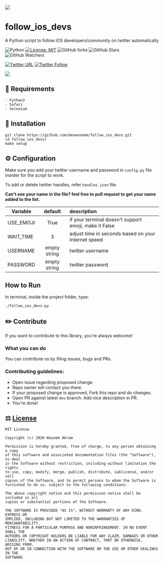 ![](https://github.com/devwaseem/follow_ios_devs/raw/main/screenshots/banner.png)
# follow_ios_devs
A Python script to follow iOS developers/community on twitter automatically

![Python](https://img.shields.io/badge/Language-Python-blue)
[![License: MIT](https://img.shields.io/badge/License-MIT-yellow.svg)](https://github.com/devwaseem/follow_ios_devs/blob/main/LICENSE)
![GitHub forks](https://img.shields.io/github/forks/devwaseem/follow_ios_devs?label=Fork&style=social)
![GitHub Stars](https://img.shields.io/github/stars/devwaseem/follow_ios_devs?label=Stars&style=social)
![GitHub Watchers](https://img.shields.io/github/watchers/devwaseem/follow_ios_devs?label=Watchers&style=social)


[![Twitter URL](https://img.shields.io/twitter/url?style=social&url=https://github.com/devwaseem/follow_ios_devs)](http://twitter.com/share?text=Follow+other+ios+devs+out+there+using+this+script+created+by+@iamwaseem99&url=https://github.com/devwaseem/follow_ios_devs&hashtags=swiftui,ios,iphone,news,github,iosdevelopers,swift,xcode)
[![Twitter Follow](https://img.shields.io/twitter/follow/iamwaseem99?style=social)](https://twitter.com/iamwaseem99)

![](https://github.com/devwaseem/follow_ios_devs/raw/main/screenshots/screen1.png)
 
## 📜 Requirements
```
- Python3
- Safari
- Selenium
```
## 🔧 Installation
```
git clone https://github.com/devwaseem/follow_ios_devs.git
cd follow_ios_devs/
make setup
```

## ⚙️ Configuration

Make sure you add your twitter username and password in `config.py` file inorder for the script to work.

To add or delete twitter handles, refer `handles.json` file. 

**Can't see your name in the file? feel free to pull request to get your name added to the list.**

| Variable      | default       | description                                           |
| ------------- |:-------------:| :-----------------------------------------------------|
| USE_EMOJI     | True          | if your terminal doesn't support emoji, make it False |
| WAIT_TIME     | 3             | adjust time in seconds based on your internet speed   |
| USERNAME      | empty string  | twitter username                                      |
| PASSWORD      | empty string  | twitter password                                      |


## How to Run

In terminal, inside the project folder, type:

```
./follow_ios_devs.py
```




## ✏️ Contribute

If you want to contribute to this library, you're always welcome!

### What you can do
You can contribute us by filing issues, bugs and PRs.

### Contributing guidelines:
- Open issue regarding proposed change.
- Repo owner will contact you there.
- If your proposed change is approved, Fork this repo and do changes.
- Open PR against latest `dev` branch. Add nice description in PR.
- You're done!

## ⚖️ [License](https://github.com/devwaseem/follow_ios_devs/blob/main/LICENSE)

```
MIT License

Copyright (c) 2020 Waseem Akram

Permission is hereby granted, free of charge, to any person obtaining a copy
of this software and associated documentation files (the "Software"), to deal
in the Software without restriction, including without limitation the rights
to use, copy, modify, merge, publish, distribute, sublicense, and/or sell
copies of the Software, and to permit persons to whom the Software is
furnished to do so, subject to the following conditions:

The above copyright notice and this permission notice shall be included in all
copies or substantial portions of the Software.

THE SOFTWARE IS PROVIDED "AS IS", WITHOUT WARRANTY OF ANY KIND, EXPRESS OR
IMPLIED, INCLUDING BUT NOT LIMITED TO THE WARRANTIES OF MERCHANTABILITY,
FITNESS FOR A PARTICULAR PURPOSE AND NONINFRINGEMENT. IN NO EVENT SHALL THE
AUTHORS OR COPYRIGHT HOLDERS BE LIABLE FOR ANY CLAIM, DAMAGES OR OTHER
LIABILITY, WHETHER IN AN ACTION OF CONTRACT, TORT OR OTHERWISE, ARISING FROM,
OUT OF OR IN CONNECTION WITH THE SOFTWARE OR THE USE OR OTHER DEALINGS IN THE
SOFTWARE.
```
